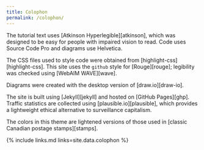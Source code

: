 ```yaml
---
title: Colophon
permalink: /colophon/
---
```


The tutorial text uses [Atkinson Hyperlegible][atkinson],
which was designed to be easy for people with impaired vision to read.
Code uses Source Code Pro and diagrams use Helvetica.

The CSS files used to style code were obtained from [highlight-css][highlight-css].
This site uses the `github` style for [Rouge][rouge];
legibility was checked using [WebAIM WAVE][wave].

Diagrams were created with the desktop version of [draw.io][draw-io].

The site is built using [Jekyll][jekyll]
and hosted on [GitHub Pages][ghp].
Traffic statistics are collected using [plausible.io][plausible],
which provides a lightweight ethical alternative to surveillance capitalism.

The colors in this theme
are lightened versions of those used in
[classic Canadian postage stamps][stamps].

{% include links.md links=site.data.colophon %}
